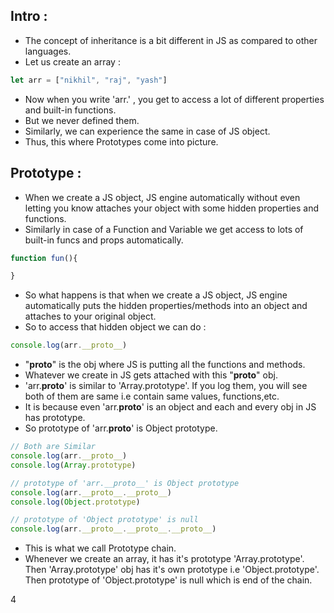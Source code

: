 ## Intro :

- The concept of inheritance is a bit different in JS as compared to other languages.
- Let us create an array :

```js
let arr = ["nikhil", "raj", "yash"]
```
- Now when you write 'arr.' , you get to access a lot of different properties and built-in functions.
- But we never defined them.
- Similarly, we can experience the same in case of JS object.
- Thus, this where Prototypes come into picture.

## Prototype :

- When we create a JS object, JS engine automatically without even letting you know attaches your object with some hidden properties and functions.
- Similarly in case of a Function and Variable we get access to lots of built-in funcs and props automatically.

```js
function fun(){

}
```
- So what happens is that when we create a JS object, JS engine automatically puts the hidden properties/methods into an object and attaches to your original object.
- So to access that hidden object we can do : 

```js
console.log(arr.__proto__)
```
- "__proto__" is the obj where JS is putting all the functions and methods.
- Whatever we create in JS gets attached with this "__proto__" obj.
- 'arr.__proto__' is similar to  'Array.prototype'. If you log them, you will see both of them are same i.e contain same values, functions,etc.
- It is because even 'arr.__proto__' is an object and each and every obj in JS has prototype.
- So prototype of 'arr.__proto__' is Object prototype.

```js
// Both are Similar
console.log(arr.__proto__)
console.log(Array.prototype)

// prototype of 'arr.__proto__' is Object prototype
console.log(arr.__proto__.__proto__)
console.log(Object.prototype)

// prototype of 'Object prototype' is null
console.log(arr.__proto__.__proto__.__proto__)
```
- This is what we call Prototype chain.
- Whenever we create an array, it has it's prototype 'Array.prototype'. Then 'Array.prototype' obj has it's own prototype i.e 'Object.prototype'. Then prototype of 'Object.prototype' is null which is end of the chain.





















4
